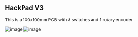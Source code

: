 ## HackPad V3
This is a 100x100mm PCB with 8 switches and 1 rotary encoder

![image](https://github.com/user-attachments/assets/8db2f97a-f010-49b1-b5b5-027a3b4f205d)
![image](https://github.com/user-attachments/assets/3cd010a8-07e4-4b08-99b1-8e16c29f271b)
